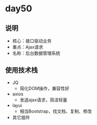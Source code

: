 # day50

## 说明
- 核心：接口驱动业务
- 重点：Ajax请求
- 名称：后台数据管理系统

## 使用技术栈

- JQ
  - 简化DOM操作，兼容性好
- axios
  - 发送ajax请求，简洁轻量
- layui
  - 相当Bootstrap，找文档、复制、修改
- 其它插件

